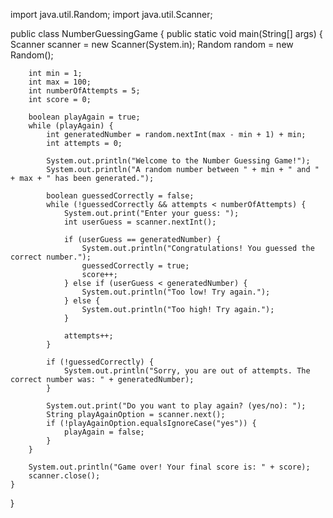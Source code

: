 





import java.util.Random;
import java.util.Scanner;

public class NumberGuessingGame {
    public static void main(String[] args) {
        Scanner scanner = new Scanner(System.in);
        Random random = new Random();

        int min = 1;
        int max = 100;
        int numberOfAttempts = 5;
        int score = 0;

        boolean playAgain = true;
        while (playAgain) {
            int generatedNumber = random.nextInt(max - min + 1) + min;
            int attempts = 0;

            System.out.println("Welcome to the Number Guessing Game!");
            System.out.println("A random number between " + min + " and " + max + " has been generated.");

            boolean guessedCorrectly = false;
            while (!guessedCorrectly && attempts < numberOfAttempts) {
                System.out.print("Enter your guess: ");
                int userGuess = scanner.nextInt();

                if (userGuess == generatedNumber) {
                    System.out.println("Congratulations! You guessed the correct number.");
                    guessedCorrectly = true;
                    score++;
                } else if (userGuess < generatedNumber) {
                    System.out.println("Too low! Try again.");
                } else {
                    System.out.println("Too high! Try again.");
                }

                attempts++;
            }

            if (!guessedCorrectly) {
                System.out.println("Sorry, you are out of attempts. The correct number was: " + generatedNumber);
            }

            System.out.print("Do you want to play again? (yes/no): ");
            String playAgainOption = scanner.next();
            if (!playAgainOption.equalsIgnoreCase("yes")) {
                playAgain = false;
            }
        }

        System.out.println("Game over! Your final score is: " + score);
        scanner.close();
    }
}

